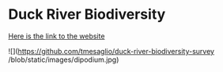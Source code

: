 # Duck River Biodiversity

[Here is the link to the website](https://tmesaglio.github.io/duck-river-biodiversity-survey/)

![](https://github.com/tmesaglio/duck-river-biodiversity-survey
/blob/static/images/dipodium.jpg)